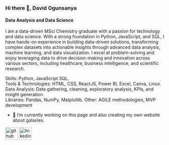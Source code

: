 ### Hi there 👋, David Ogunsanya
#### Data Analysis and Data Science
I am a data-driven MSci Chemistry graduate with a passion for technology and data science. With a strong foundation in Python, JavaScript, and SQL, I have hands-on experience in building data-driven solutions, transforming complex datasets into actionable insights through advanced data analysis, machine learning, and data visualization. I excel at problem-solving and enjoy leveraging data to drive decision-making and innovation across various sectors, including healthcare, business intelligence, and scientific research.

Skills:  Python, JavaScript SQL.  
Tools & Technologies: HTML, CSS, ReactJS, Power BI, Excel, Canva, Linux.  
Data Analysis: Data gathering, cleaning, exploratory analysis, KPIs, and insight generation.  
Libraries: Pandas, NumPy, Matplotlib. Other: AGILE methodologies, MVP development

- 🔭 I’m currently working on this page and also creating my own website about galaxies. 


[<img src='https://cdn.jsdelivr.net/npm/simple-icons@3.0.1/icons/github.svg' alt='github' height='40'>](https://github.com/David-Ogunsanya)  [<img src='https://cdn.jsdelivr.net/npm/simple-icons@3.0.1/icons/linkedin.svg' alt='linkedin' height='40'>](https://www.linkedin.com/in/https://www.linkedin.com/in/david-ogunsanya//)  

